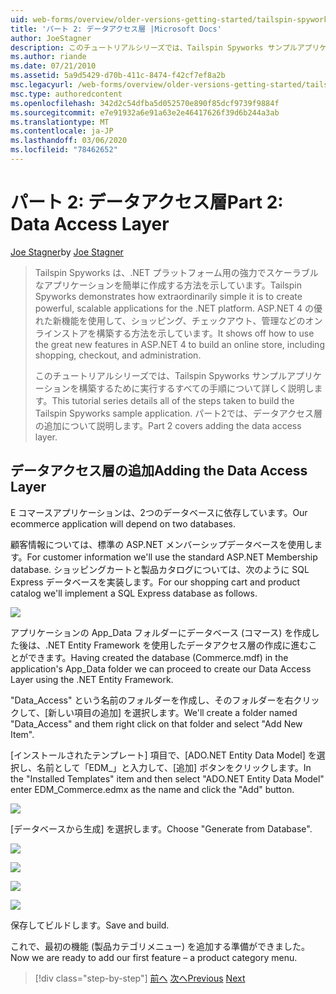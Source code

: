 ```yaml
---
uid: web-forms/overview/older-versions-getting-started/tailspin-spyworks/tailspin-spyworks-part-2
title: 'パート 2: データアクセス層 |Microsoft Docs'
author: JoeStagner
description: このチュートリアルシリーズでは、Tailspin Spyworks サンプルアプリケーションを構築するために実行するすべての手順について詳しく説明します。 パート2では、データアクセス層の追加について説明します。
ms.author: riande
ms.date: 07/21/2010
ms.assetid: 5a9d5429-d70b-411c-8474-f42cf7ef8a2b
msc.legacyurl: /web-forms/overview/older-versions-getting-started/tailspin-spyworks/tailspin-spyworks-part-2
msc.type: authoredcontent
ms.openlocfilehash: 342d2c54dfba5d052570e890f85dcf9739f9884f
ms.sourcegitcommit: e7e91932a6e91a63e2e46417626f39d6b244a3ab
ms.translationtype: MT
ms.contentlocale: ja-JP
ms.lasthandoff: 03/06/2020
ms.locfileid: "78462652"
---
```

# <a name="part-2-data-access-layer"></a><span data-ttu-id="1a9d7-104">パート 2: データアクセス層</span><span class="sxs-lookup"><span data-stu-id="1a9d7-104">Part 2: Data Access Layer</span></span>

<span data-ttu-id="1a9d7-105">[Joe Stagner](https://github.com/JoeStagner)</span><span class="sxs-lookup"><span data-stu-id="1a9d7-105">by [Joe Stagner](https://github.com/JoeStagner)</span></span>

> <span data-ttu-id="1a9d7-106">Tailspin Spyworks は、.NET プラットフォーム用の強力でスケーラブルなアプリケーションを簡単に作成する方法を示しています。</span><span class="sxs-lookup"><span data-stu-id="1a9d7-106">Tailspin Spyworks demonstrates how extraordinarily simple it is to create powerful, scalable applications for the .NET platform.</span></span> <span data-ttu-id="1a9d7-107">ASP.NET 4 の優れた新機能を使用して、ショッピング、チェックアウト、管理などのオンラインストアを構築する方法を示しています。</span><span class="sxs-lookup"><span data-stu-id="1a9d7-107">It shows off how to use the great new features in ASP.NET 4 to build an online store, including shopping, checkout, and administration.</span></span>
> 
> <span data-ttu-id="1a9d7-108">このチュートリアルシリーズでは、Tailspin Spyworks サンプルアプリケーションを構築するために実行するすべての手順について詳しく説明します。</span><span class="sxs-lookup"><span data-stu-id="1a9d7-108">This tutorial series details all of the steps taken to build the Tailspin Spyworks sample application.</span></span> <span data-ttu-id="1a9d7-109">パート2では、データアクセス層の追加について説明します。</span><span class="sxs-lookup"><span data-stu-id="1a9d7-109">Part 2 covers adding the data access layer.</span></span>

## <a id="_Toc260221668"></a><span data-ttu-id="1a9d7-110">データアクセス層の追加</span><span class="sxs-lookup"><span data-stu-id="1a9d7-110">Adding the Data Access Layer</span></span>

<span data-ttu-id="1a9d7-111">E コマースアプリケーションは、2つのデータベースに依存しています。</span><span class="sxs-lookup"><span data-stu-id="1a9d7-111">Our ecommerce application will depend on two databases.</span></span>

<span data-ttu-id="1a9d7-112">顧客情報については、標準の ASP.NET メンバーシップデータベースを使用します。</span><span class="sxs-lookup"><span data-stu-id="1a9d7-112">For customer information we'll use the standard ASP.NET Membership database.</span></span> <span data-ttu-id="1a9d7-113">ショッピングカートと製品カタログについては、次のように SQL Express データベースを実装します。</span><span class="sxs-lookup"><span data-stu-id="1a9d7-113">For our shopping cart and product catalog we'll implement a SQL Express database as follows.</span></span>

![](tailspin-spyworks-part-2/_static/image1.jpg)

<span data-ttu-id="1a9d7-114">アプリケーションの App\_Data フォルダーにデータベース (コマース) を作成した後は、.NET Entity Framework を使用したデータアクセス層の作成に進むことができます。</span><span class="sxs-lookup"><span data-stu-id="1a9d7-114">Having created the database (Commerce.mdf) in the application's App\_Data folder we can proceed to create our Data Access Layer using the .NET Entity Framework.</span></span>

<span data-ttu-id="1a9d7-115">"Data\_Access" という名前のフォルダーを作成し、そのフォルダーを右クリックして、[新しい項目の追加] を選択します。</span><span class="sxs-lookup"><span data-stu-id="1a9d7-115">We'll create a folder named "Data\_Access" and them right click on that folder and select "Add New Item".</span></span>

<span data-ttu-id="1a9d7-116">[インストールされたテンプレート] 項目で、[ADO.NET Entity Data Model] を選択し、名前として「EDM\_」と入力して、[追加] ボタンをクリックします。</span><span class="sxs-lookup"><span data-stu-id="1a9d7-116">In the "Installed Templates" item and then select "ADO.NET Entity Data Model" enter EDM\_Commerce.edmx as the name and click the "Add" button.</span></span>

![](tailspin-spyworks-part-2/_static/image2.jpg)

<span data-ttu-id="1a9d7-117">[データベースから生成] を選択します。</span><span class="sxs-lookup"><span data-stu-id="1a9d7-117">Choose "Generate from Database".</span></span>

![](tailspin-spyworks-part-2/_static/image1.png)

![](tailspin-spyworks-part-2/_static/image2.png)

![](tailspin-spyworks-part-2/_static/image3.png)

![](tailspin-spyworks-part-2/_static/image3.jpg)

<span data-ttu-id="1a9d7-118">保存してビルドします。</span><span class="sxs-lookup"><span data-stu-id="1a9d7-118">Save and build.</span></span>

<span data-ttu-id="1a9d7-119">これで、最初の機能 (製品カテゴリメニュー) を追加する準備ができました。</span><span class="sxs-lookup"><span data-stu-id="1a9d7-119">Now we are ready to add our first feature – a product category menu.</span></span>

> [!div class="step-by-step"]
> <span data-ttu-id="1a9d7-120">[前へ](tailspin-spyworks-part-1.md)
> [次へ](tailspin-spyworks-part-3.md)</span><span class="sxs-lookup"><span data-stu-id="1a9d7-120">[Previous](tailspin-spyworks-part-1.md)
[Next](tailspin-spyworks-part-3.md)</span></span>
